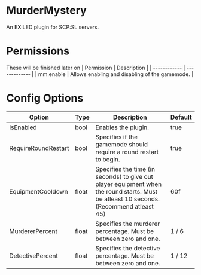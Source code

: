 # MurderMystery
 An EXILED plugin for SCP:SL servers.

 # Permissions
 These will be finished later on
| Permission | Description |
| ------------ | ------------- |
| mm.enable | Allows enabling and disabling of the gamemode. |

# Config Options
| Option | Type | Description | Default |
| ------------ | ------------- | ------------- | ------------- |
| IsEnabled | bool | Enables the plugin. | true |
| RequireRoundRestart | bool | Specifies if the gamemode should require a round restart to begin. | true |
| EquipmentCooldown | float | Specifies the time (in seconds) to give out player equipment when the round starts. Must be atleast 10 seconds. (Recommend atleast 45) | 60f |
| MurdererPercent | float | Specifies the murderer percentage. Must be between zero and one. | 1 / 6 |
| DetectivePercent | float | Specifies the detective percentage. Must be between zero and one. | 1 / 12 |